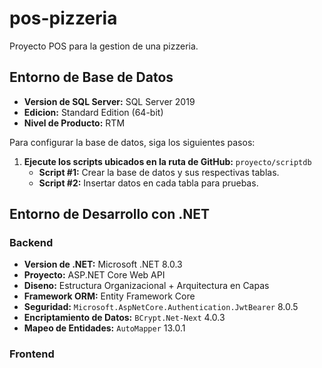 # pos-pizzeria
Proyecto POS para la gestion de una pizzeria.

## Entorno de Base de Datos

- **Version de SQL Server:** SQL Server 2019
- **Edicion:** Standard Edition (64-bit)
- **Nivel de Producto:** RTM

Para configurar la base de datos, siga los siguientes pasos:

1. **Ejecute los scripts ubicados en la ruta de GitHub:** `proyecto/scriptdb`
   - **Script #1:** Crear la base de datos y sus respectivas tablas.
   - **Script #2:** Insertar datos en cada tabla para pruebas.

## Entorno de Desarrollo con .NET

### Backend
- **Version de .NET:** Microsoft .NET 8.0.3
- **Proyecto:** ASP.NET Core Web API
- **Diseno:** Estructura Organizacional + Arquitectura en Capas
- **Framework ORM:** Entity Framework Core
- **Seguridad:** `Microsoft.AspNetCore.Authentication.JwtBearer` 8.0.5
- **Encriptamiento de Datos:** `BCrypt.Net-Next` 4.0.3
- **Mapeo de Entidades:** `AutoMapper` 13.0.1

### Frontend

